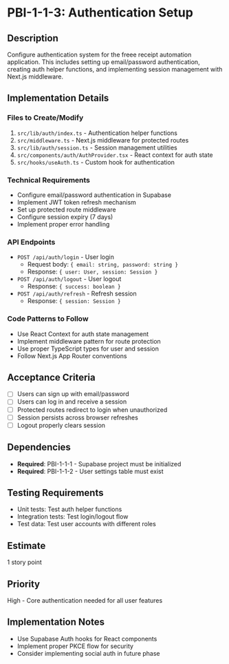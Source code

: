 # PBI-1-1-3: Authentication Setup

## Description
Configure authentication system for the freee receipt automation application. This includes setting up email/password authentication, creating auth helper functions, and implementing session management with Next.js middleware.

## Implementation Details

### Files to Create/Modify
1. `src/lib/auth/index.ts` - Authentication helper functions
2. `src/middleware.ts` - Next.js middleware for protected routes
3. `src/lib/auth/session.ts` - Session management utilities
4. `src/components/auth/AuthProvider.tsx` - React context for auth state
5. `src/hooks/useAuth.ts` - Custom hook for authentication

### Technical Requirements
- Configure email/password authentication in Supabase
- Implement JWT token refresh mechanism
- Set up protected route middleware
- Configure session expiry (7 days)
- Implement proper error handling

### API Endpoints
- `POST /api/auth/login` - User login
  - Request body: `{ email: string, password: string }`
  - Response: `{ user: User, session: Session }`
- `POST /api/auth/logout` - User logout
  - Response: `{ success: boolean }`
- `POST /api/auth/refresh` - Refresh session
  - Response: `{ session: Session }`

### Code Patterns to Follow
- Use React Context for auth state management
- Implement middleware pattern for route protection
- Use proper TypeScript types for user and session
- Follow Next.js App Router conventions

## Acceptance Criteria
- [ ] Users can sign up with email/password
- [ ] Users can log in and receive a session
- [ ] Protected routes redirect to login when unauthorized
- [ ] Session persists across browser refreshes
- [ ] Logout properly clears session

## Dependencies
- **Required**: PBI-1-1-1 - Supabase project must be initialized
- **Required**: PBI-1-1-2 - User settings table must exist

## Testing Requirements
- Unit tests: Test auth helper functions
- Integration tests: Test login/logout flow
- Test data: Test user accounts with different roles

## Estimate
1 story point

## Priority
High - Core authentication needed for all user features

## Implementation Notes
- Use Supabase Auth hooks for React components
- Implement proper PKCE flow for security
- Consider implementing social auth in future phase
